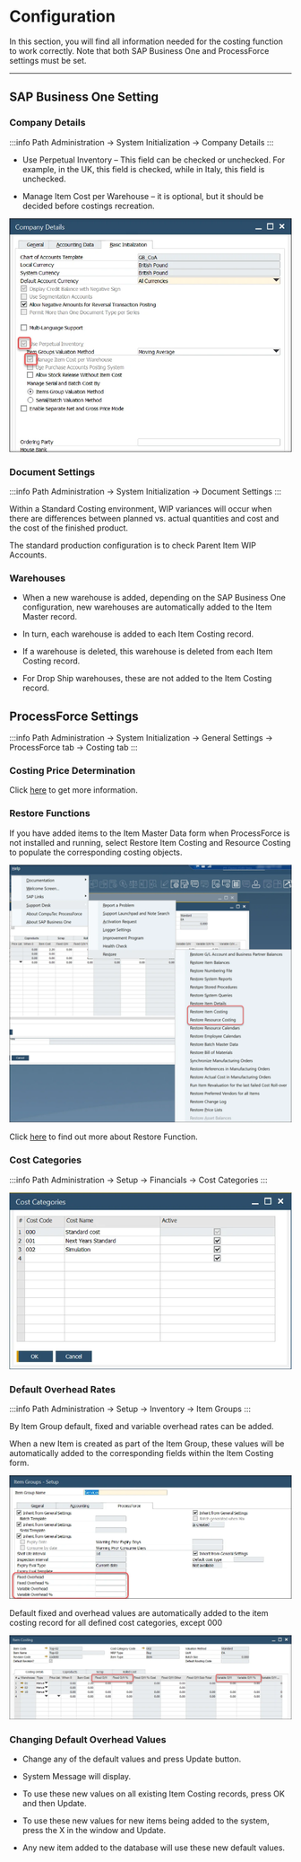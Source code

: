 # Configuration

In this section, you will find all information needed for the costing function to work correctly. Note that both SAP Business One and ProcessForce settings must be set.

---

## SAP Business One Setting

### Company Details

:::info Path
Administration → System Initialization → Company Details
:::

- Use Perpetual Inventory – This field can be checked or unchecked. For example, in the UK, this field is checked, while in Italy, this field is unchecked.

- Manage Item Cost per Warehouse – it is optional, but it should be decided before costings recreation.

![company Details](./media/company-details.webp)

### Document Settings

:::info Path
Administration → System Initialization → Document Settings
:::

Within a Standard Costing environment, WIP variances will occur when there are differences between planned vs. actual quantities and cost and the cost of the finished product.

The standard production configuration is to check Parent Item WIP Accounts.

### Warehouses

- When a new warehouse is added, depending on the SAP Business One configuration, new warehouses are automatically added to the Item Master record.

- In turn, each warehouse is added to each Item Costing record.

- If a warehouse is deleted, this warehouse is deleted from each Item Costing record.

- For Drop Ship warehouses, these are not added to the Item Costing record.

## ProcessForce Settings

:::info Path
Administration → System Initialization → General Settings → ProcessForce tab → Costing tab
:::

### Costing Price Determination

Click [here](./../costing-material-and-resources.md) to get more information.

### Restore Functions

If you have added items to the Item Master Data form when ProcessForce is not installed and running, select Restore Item Costing and Resource Costing to populate the corresponding costing objects.

![Restore Functions](./media/restore-costing.webp)

Click [here](./../../system-initialzation/data-restore.md) to find out more about Restore Function.

### Cost Categories

:::info Path
Administration → Setup → Financials → Cost Categories
:::

![Cost Categories](./media/cost-categories.webp)

### Default Overhead Rates

:::info Path
Administration → Setup → Inventory → Item Groups
:::

By Item Group default, fixed and variable overhead rates can be added.

When a new Item is created as part of the Item Group, these values will be automatically added to the corresponding fields within the Item Costing form.

![Overheads](./media/overheads.webp)

Default fixed and overhead values are automatically added to the item costing record for all defined cost categories, except 000

![Item Costing Overheads](./media/item-costing-overheads.webp)

### Changing Default Overhead Values

- Change any of the default values and press Update button.

- System Message will display.

- To use these new values on all existing Item Costing records, press OK and then Update.

- To use these new values for new items being added to the system, press the X in the window and Update.

- Any new item added to the database will use these new default values.

